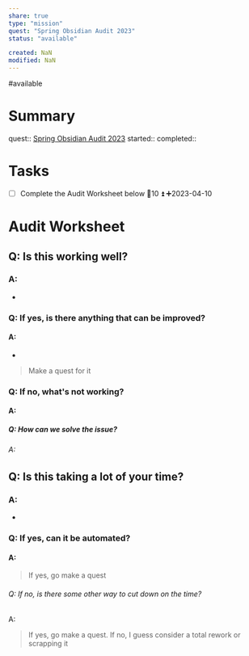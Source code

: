 ```yaml
---
share: true
type: "mission"
quest: "Spring Obsidian Audit 2023"
status: "available"

created: NaN 
modified: NaN
---
```

#available 
# Summary
quest:: [Spring Obsidian Audit 2023](./Spring%20Obsidian%20Audit%202023.md)
started:: 
completed::
# Tasks
- [ ] Complete the Audit Worksheet below 🥄10 ⏫ ➕2023-04-10

# Audit Worksheet
## Q: Is this working well?
### A: 
- 
### Q: If yes, is there anything that can be improved?
#### A:
- 
> Make a quest for it
### Q: If no, what's not working?
#### A:

##### Q: How can we solve the issue?
###### A: 

## Q: Is this taking a lot of your time?
### A:
- 
### Q: If yes, can it be automated?
#### A: 
> If yes, go make a quest
###### Q: If no, is there some other way to cut down on the time?
A: 
> If yes, go make a quest. If no, I guess consider a total rework or scrapping it